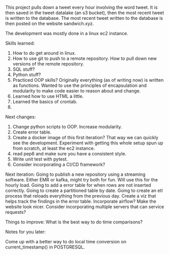 This project pulls down a tweet every hour involving the word tweet. It is then saved in the tweet datalake (an s3 bucket), then the most recent tweet is written to the database. The most recent tweet written to the database is then posted on the website sandwich.xyz.

The development was mostly done in a linux ec2 instance. 

Skills learned:

1) How to do get around in linux.
2) How to use git to push to a remote repository. How to pull down new versions of the remote repository.
3) SQL stuff?
4) Python stuff?
5) Practiced OOP skills? Originally everything (as of writing now) is written as functions. Wanted to use the principles of encapsulation and modularity to make code easier to reason about and change.
6) Learned how to use HTML a little.
7) Learned the basics of crontab.
8)

Next changes:
1) Change python scripts to OOP. Increase modularity.
2) Create error table.
3) Create a docker image of this first iteration? That way we can quickly see the development. Experiment with getting this whole setup spun up from scratch, at least the ec2 instance.
4) read pep8 and make sure you have a consistent style.
5) Write unit test with pytest.
6) Consider incorporating a CI/CD framework?


Next iteration:
Going to publish a new repository using a streaming software. Either EMR or kafka, might try both for fun. Will use this for the hourly load. 
Going to add a error table for when rows are not inserted correctly.
Going to create a partitioned table by date.
Going to create an etl process that reloads everything from the previous day.
Create a viz that helps track the findings in the error table.
Incorporate airflow?
Make the website look nicer.
Consider incorporating multiple servers that can service requests?


Things to improve:
What is the best way to do time comparisons?

Notes for you later:

Come up with a better way to do local time conversion on current_timestamp() in POSTGRESQL.

